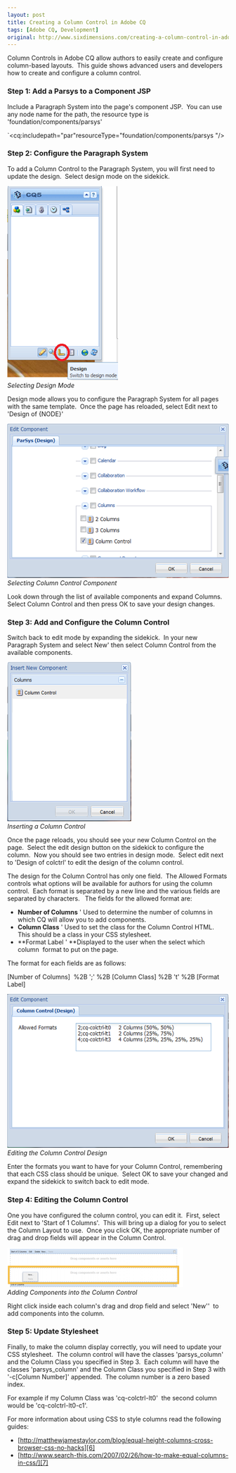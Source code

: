 ```yaml
---
layout: post
title: Creating a Column Control in Adobe CQ
tags: [Adobe CQ, Development]
original: http://www.sixdimensions.com/creating-a-column-control-in-adobe-cq/
---
```


Column Controls in Adobe CQ allow authors to easily create and configure column-based layouts. &nbsp;This guide shows advanced users and developers how to create and configure a column control.

### Step 1: Add a Parsys to a Component JSP

Include a Paragraph System into the page's component JSP.&nbsp; You can use any node name for the path, the resource type is 'foundation/components/parsys'

`<cq:includepath="par"resourceType="foundation/components/parsys "/>

### Step 2: Configure the Paragraph System

To add a Column Control to the Paragraph System, you will first need to update the design.&nbsp; Select design mode on the sidekick.

![Selecting Design Mode][1]  
*Selecting Design Mode*

Design mode allows you to configure the Paragraph System for all pages with the same template.&nbsp; Once the page has reloaded, select Edit next to 'Design of {NODE}'

![Selecting Column Control Component][2]  
*Selecting Column Control Component*

Look down through the list of available components and expand Columns.&nbsp; Select Column Control and then press OK to save your design changes.

### Step 3: Add and Configure the Column Control

Switch back to edit mode by expanding the sidekick.&nbsp; In your new Paragraph System and select New' then select Column Control from the available components.

![Insert a Column Control][3]  
*Inserting a Column Control*

Once the page reloads, you should see your new Column Control on the page.&nbsp; Select the edit design button on the sidekick to configure the column.&nbsp; Now you should see two entries in design mode.&nbsp; Select edit next to 'Design of colctrl' to edit the design of the column control.

The design for the Column Control has only one field.&nbsp; The Allowed Formats controls what options will be available for authors for using the column control.&nbsp; Each format is separated by a new line and the various fields are separated by characters.&nbsp;&nbsp; The fields for the allowed format are:

*   **Number of Columns** ' Used to determine the number of columns in which CQ will allow you to add components.
*   **Column Class** ' Used to set the class for the Column Control HTML.&nbsp; This should be a class in your CSS stylesheet.
*   **Format Label ' **Displayed to the user when the select which column&nbsp; format to put on the page.

The format for each fields are as follows:

\[Number of Columns\]&nbsp; %2B ';' %2B \[Column Class\] %2B 't' %2B \[Format Label\]

![Editing the Column Control Design][4]  
*Editing the Column Control Design*

Enter the formats you want to have for your Column Control, remembering that each CSS class should be unique.&nbsp; Select OK to save your changed and expand the sidekick to switch back to edit mode.

### Step 4: Editing the Column Control

One you have configured the column control, you can edit it.&nbsp; First, select Edit next to 'Start of 1 Columns'.&nbsp; This will bring up a dialog for you to select the Column Layout to use.&nbsp; Once you click OK, the appropriate number of drag and drop fields will appear in the Column Control.

![Adding Components into the Column Control][5]  
*Adding Components into the Column Control*

Right click inside each column's drag and drop field and select 'New''&nbsp; to add components into the column.

### Step 5: Update Stylesheet

Finally, to make the column display correctly, you will need to update your CSS stylesheet.&nbsp; The column control will have the classes 'parsys\_column' and the Column Class you specified in Step 3.&nbsp; Each column will have the classes 'parsys\_column' and the Column Class you specified in Step 3 with '-c\[Column Number\]' appended.&nbsp; The column number is a zero based index.

For example if my Column Class was 'cq-colctrl-lt0'&nbsp; the second column would be 'cq-colctrl-lt0-c1'.

For more information about using CSS to style columns read the following guides:

* [http://matthewjamestaylor.com/blog/equal-height-columns-cross-browser-css-no-hacks][6]
* [http://www.search-this.com/2007/02/26/how-to-make-equal-columns-in-css/][7]

 [1]: /images/posts/2012-02-07-creating-a-column-control-in-adobe-cq/selecting-design.png
 [2]: /images/posts/2012-02-07-creating-a-column-control-in-adobe-cq/selecting-column-control.png
 [3]: /images/posts/2012-02-07-creating-a-column-control-in-adobe-cq/insert-column-control.png
 [4]: /images/posts/2012-02-07-creating-a-column-control-in-adobe-cq/edting-column-control.png
 [5]: /images/posts/2012-02-07-creating-a-column-control-in-adobe-cq/adding-components-e1328584901873.png
 [6]: http://matthewjamestaylor.com/blog/equal-height-columns-cross-browser-css-no-hacks
 [7]: http://www.search-this.com/2007/02/26/how-to-make-equal-columns-in-css/